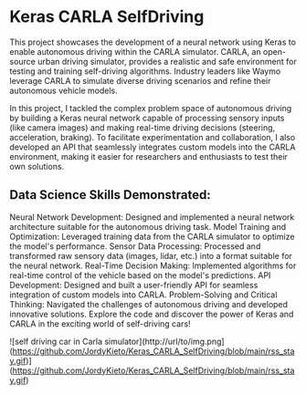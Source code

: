 # Keras CARLA SelfDriving

This project showcases the development of a neural network using Keras to enable autonomous driving within the CARLA simulator. CARLA, an open-source urban driving simulator, provides a realistic and safe environment for testing and training self-driving algorithms. Industry leaders like Waymo leverage CARLA to simulate diverse driving scenarios and refine their autonomous vehicle models.

In this project, I tackled the complex problem space of autonomous driving by building a Keras neural network capable of processing sensory inputs (like camera images) and making real-time driving decisions (steering, acceleration, braking). To facilitate experimentation and collaboration, I also developed an API that seamlessly integrates custom models into the CARLA environment, making it easier for researchers and enthusiasts to test their own solutions.

## Data Science Skills Demonstrated:

Neural Network Development: Designed and implemented a neural network architecture suitable for the autonomous driving task.
Model Training and Optimization: Leveraged training data from the CARLA simulator to optimize the model's performance.
Sensor Data Processing: Processed and transformed raw sensory data (images, lidar, etc.) into a format suitable for the neural network.
Real-Time Decision Making: Implemented algorithms for real-time control of the vehicle based on the model's predictions.
API Development: Designed and built a user-friendly API for seamless integration of custom models into CARLA.
Problem-Solving and Critical Thinking: Navigated the challenges of autonomous driving and developed innovative solutions.
Explore the code and discover the power of Keras and CARLA in the exciting world of self-driving cars!

![self driving car in Carla simulator](http://url/to/img.png](https://github.com/JordyKieto/Keras_CARLA_SelfDriving/blob/main/rss_stay.gif)](https://github.com/JordyKieto/Keras_CARLA_SelfDriving/blob/main/rss_stay.gif)
